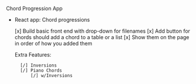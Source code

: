 Chord Progression App

- React app: Chord progressions

    [x] Build basic front end with drop-down for filenames
    [x] Add button for chords should add a chord to a table or a list
    [x] Show them on the page in order of how you added them

    Extra Features:

        [/] Inversions
        [/] Piano Chords
            [/] w/Inversions